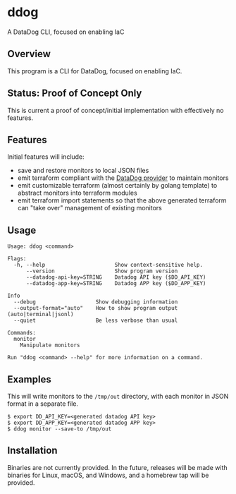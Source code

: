 # ddog

A DataDog CLI, focused on enabling IaC

## Overview

This program is a CLI for DataDog, focused on enabling IaC.

## Status:  Proof of Concept Only

This is current a proof of concept/initial implementation with effectively no features.

## Features

Initial features will include:
* save and restore monitors to local JSON files
* emit terraform compliant with the [DataDog provider](https://registry.terraform.io/providers/DataDog/datadog/latest/docs) to maintain monitors
* emit customizable terraform (almost certainly by golang template) to abstract monitors into
  terraform modules
* emit terraform import statements so that the above generated terraform can "take over" management
  of existing monitors

## Usage

```text
Usage: ddog <command>

Flags:
  -h, --help                      Show context-sensitive help.
      --version                   Show program version
      --datadog-api-key=STRING    Datadog API key ($DD_API_KEY)
      --datadog-app-key=STRING    Datadog APP key ($DD_APP_KEY)

Info
  --debug                   Show debugging information
  --output-format="auto"    How to show program output (auto|terminal|jsonl)
  --quiet                   Be less verbose than usual

Commands:
  monitor
    Manipulate monitors

Run "ddog <command> --help" for more information on a command.
```

## Examples
This will write monitors to the `/tmp/out` directory, with each monitor in JSON format in a separate
file.

```text
$ export DD_API_KEY=<generated datadog API key>
$ export DD_APP_KEY=<generated datadog APP key>
$ ddog monitor --save-to /tmp/out
```


## Installation

Binaries are not currently provided.  In the future, releases will be made with binaries for Linux,
macOS, and Windows, and a homebrew tap will be provided.
